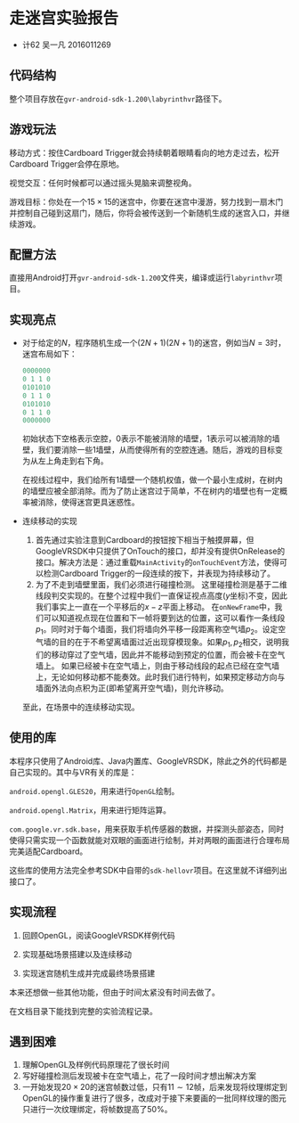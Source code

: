 # 走迷宫实验报告

*  计62 吴一凡 2016011269

## 代码结构

整个项目存放在```gvr-android-sdk-1.200\labyrinthvr```路径下。

## 游戏玩法

移动方式：按住Cardboard Trigger就会持续朝着眼睛看向的地方走过去，松开Cardboard Trigger会停在原地。

视觉交互：任何时候都可以通过摇头晃脑来调整视角。

游戏目标：你处在一个$15\times 15$的迷宫中，你要在迷宫中漫游，努力找到一扇木门并控制自己碰到这扇门，随后，你将会被传送到一个新随机生成的迷宫入口，并继续游戏。

## 配置方法

直接用Android打开``gvr-android-sdk-1.200``文件夹，编译或运行``labyrinthvr``项目。

## 实现亮点

* 对于给定的$N$，程序随机生成一个$(2N+1)(2N+1)$的迷宫，例如当$N=3$时，迷宫布局如下：

  ```c
  0000000
  0 1 1 0
  0101010
  0 1 1 0
  0101010
  0 1 1 0
  0000000
  ```
  初始状态下空格表示空腔，$0$表示不能被消除的墙壁，$1$表示可以被消除的墙壁，我们要消除一些$1$墙壁，从而使得所有的空腔连通。随后，游戏的目标变为从左上角走到右下角。

  在视线过程中，我们给所有$1$墙壁一个随机权值，做一个最小生成树，在树内的墙壁应被全部消除。而为了防止迷宫过于简单，不在树内的墙壁也有一定概率被消除，使得迷宫更具迷惑性。
  
* 连续移动的实现
  1. 首先通过实验注意到Cardboard的按钮按下相当于触摸屏幕，但GoogleVRSDK中只提供了OnTouch的接口，却并没有提供OnRelease的接口。解决方法是：通过重载``MainActivity``的``onTouchEvent``方法，使得可以检测Cardboard Trigger的一段连续的按下，并表现为持续移动了。
  2. 为了不走到墙壁里面，我们必须进行碰撞检测。
  这里碰撞检测是基于二维线段判交实现的。在整个过程中我们一直保证视点高度($y$坐标)不变，因此我们事实上一直在一个平移后的$x-z$平面上移动。
  在``onNewFrame``中，我们可以知道视点现在位置和下一帧将要到达的位置，这可以看作一条线段$p_1$。同时对于每个墙面，我们将墙向外平移一段距离称空气墙$p_2$。设定空气墙的目的在于不希望离墙面过近出现穿模现象。如果$p_1,p_2$相交，说明我们的移动穿过了空气墙，因此并不能移动到预定的位置，而会被卡在空气墙上。
  如果已经被卡在空气墙上，则由于移动线段的起点已经在空气墙上，无论如何移动都不能奏效。此时我们进行特判，如果预定移动方向与墙面外法向点积为正(即希望离开空气墙)，则允许移动。

  至此，在场景中的连续移动实现。

## 使用的库

本程序只使用了Android库、Java内置库、GoogleVRSDK，除此之外的代码都是自己实现的。其中与VR有关的库是：

``android.opengl.GLES20``，用来进行``OpenGL``绘制。

``android.opengl.Matrix``，用来进行矩阵运算。

``com.google.vr.sdk.base``，用来获取手机传感器的数据，并探测头部姿态，同时使得只需实现一个函数就能对双眼的画面进行绘制，并对两眼的画面进行合理布局完美适配Cardboard。

这些库的使用方法完全参考SDK中自带的``sdk-hellovr``项目。在这里就不详细列出接口了。

## 实现流程

1. 回顾OpenGL，阅读GoogleVRSDK样例代码

2. 实现基础场景搭建以及连续移动

3. 实现迷宫随机生成并完成最终场景搭建

本来还想做一些其他功能，但由于时间太紧没有时间去做了。

在文档目录下能找到完整的实验流程记录。

## 遇到困难

1. 理解OpenGL及样例代码原理花了很长时间
2. 写好碰撞检测后发现被卡在空气墙上，花了一段时间才想出解决方案
3. 一开始发现$20\times 20$的迷宫帧数过低，只有$11\sim 12$帧，后来发现将纹理绑定到OpenGL的操作重复进行了很多，改成对于接下来要画的一批同样纹理的图元只进行一次纹理绑定，将帧数提高了$50\%$。



